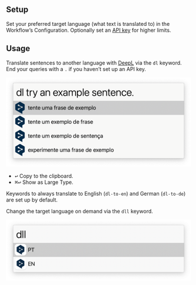 ## Setup

Set your preferred target language (what text is translated to) in the Workflow’s Configuration. Optionally set an [API key](https://www.deepl.com/pro-api/) for higher limits.

## Usage

Translate sentences to another language with [DeepL](https://www.deepl.com/) via the `dl` keyword. End your queries with a `.` if you haven’t set up an API key.

![Listing DeepL translations](images/deepl.png)

* <kbd>↩</kbd> Copy to the clipboard.
* <kbd>⌘</kbd><kbd>↩</kbd> Show as Large Type.

Keywords to always translate to English (`dl-to-en`) and German (`dl-to-de`) are set up by default.

Change the target language on demand via the `dll` keyword.

![Choosing language](images/dll.png)
